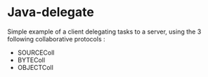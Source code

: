 # Java-delegate

Simple example of a client delegating tasks to a server, using the 3 following collaborative protocols :
* SOURCEColl
* BYTEColl
* OBJECTColl
